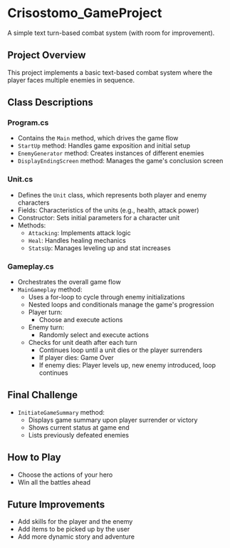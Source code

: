 # Crisostomo_GameProject

A simple text turn-based combat system (with room for improvement).

## Project Overview

This project implements a basic text-based combat system where the player faces multiple enemies in sequence.

## Class Descriptions

### Program.cs
- Contains the `Main` method, which drives the game flow
- `StartUp` method: Handles game exposition and initial setup
- `EnemyGenerator` method: Creates instances of different enemies
- `DisplayEndingScreen` method: Manages the game's conclusion screen

### Unit.cs
- Defines the `Unit` class, which represents both player and enemy characters
- Fields: Characteristics of the units (e.g., health, attack power)
- Constructor: Sets initial parameters for a character unit
- Methods:
  - `Attacking`: Implements attack logic
  - `Heal`: Handles healing mechanics
  - `StatsUp`: Manages leveling up and stat increases

### Gameplay.cs
- Orchestrates the overall game flow
- `MainGameplay` method:
  - Uses a for-loop to cycle through enemy initializations
  - Nested loops and conditionals manage the game's progression
  - Player turn:
    - Choose and execute actions
  - Enemy turn:
    - Randomly select and execute actions
  - Checks for unit death after each turn
    - Continues loop until a unit dies or the player surrenders
    - If player dies: Game Over
    - If enemy dies: Player levels up, new enemy introduced, loop continues

## Final Challenge
- `InitiateGameSummary` method:
  - Displays game summary upon player surrender or victory
  - Shows current status at game end
  - Lists previously defeated enemies

## How to Play
- Choose the actions of your hero
- Win all the battles ahead

## Future Improvements
- Add skills for the player and the enemy
- Add items to be picked up by the user
- Add more dynamic story and adventure
